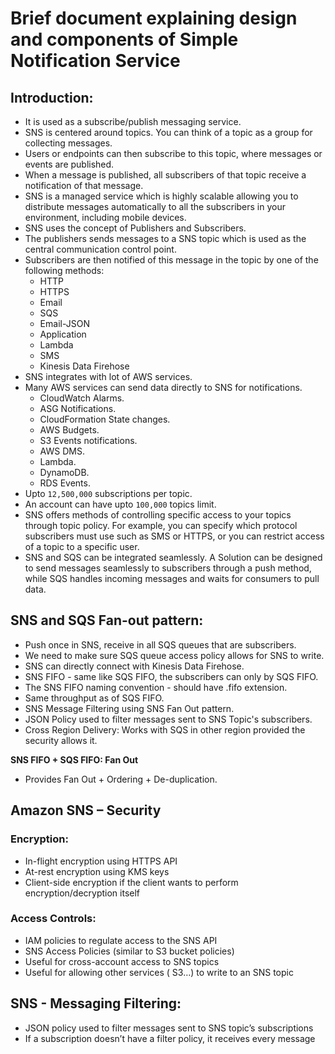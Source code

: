 # Brief document explaining design and components of Simple Notification Service

## Introduction:

- It is used as a subscribe/publish messaging service.
- SNS is centered around topics. You can think of a topic as a group for collecting
  messages.
- Users or endpoints can then subscribe to this topic, where messages or events
  are published.
- When a message is published, all subscribers of that topic receive a notification
  of that message.
- SNS is a managed service which is highly scalable allowing you to distribute messages
  automatically to all the subscribers in your environment, including mobile devices.
- SNS uses the concept of Publishers and Subscribers.
- The publishers sends messages to a SNS topic which is used as the central communication
  control point.
- Subscribers are then notified of this message in the topic by one of the following
  methods:
    - HTTP
    - HTTPS
    - Email
    - SQS
    - Email-JSON
    - Application
    - Lambda
    - SMS
    - Kinesis Data Firehose
- SNS integrates with lot of AWS services.
- Many AWS services can send data directly to SNS for notifications.
  - CloudWatch Alarms.
  - ASG Notifications.
  - CloudFormation State changes.
  - AWS Budgets.
  - S3 Events notifications.
  - AWS DMS.
  - Lambda.
  - DynamoDB.
  - RDS Events.
- Upto `12,500,000` subscriptions per topic.
- An account can have upto `100,000` topics limit.
- SNS offers methods of controlling specific access to your topics through topic
  policy. For example, you can specify which protocol subscribers must use such as
  SMS or HTTPS, or you can restrict access of a topic to a specific user.
- SNS and SQS can be integrated seamlessly. A Solution can be designed to send messages
  seamlessly to subscribers through a push method, while SQS handles incoming messages
  and waits for consumers to pull data.

## SNS and SQS Fan-out pattern:
  - Push once in SNS, receive in all SQS queues that are subscribers.
  - We need to make sure SQS queue access policy allows for SNS to write.
  - SNS can directly connect with Kinesis Data Firehose.
  - SNS FIFO - same like SQS FIFO, the subscribers can only by SQS FIFO.
  - The SNS FIFO naming convention - should have .fifo extension.
  - Same throughput as of SQS FIFO.
  - SNS Message Filtering using SNS Fan Out pattern.
  - JSON Policy used to filter messages sent to SNS Topic's subscribers.
  - Cross Region Delivery: Works with SQS in other region provided the security allows it.

**SNS FIFO + SQS FIFO: Fan Out**
  - Provides Fan Out + Ordering + De-duplication.

## Amazon SNS – Security

### Encryption:

- In-flight encryption using HTTPS API
- At-rest encryption using KMS keys
- Client-side encryption if the client wants to perform encryption/decryption itself
### Access Controls: 
- IAM policies to regulate access to the SNS API
- SNS Access Policies (similar to S3 bucket policies)
- Useful for cross-account access to SNS topics
- Useful for allowing other services ( S3…) to write to an SNS topic

## SNS - Messaging Filtering:

- JSON policy used to filter messages sent to SNS topic’s subscriptions
- If a subscription doesn’t have a filter policy, it receives every message